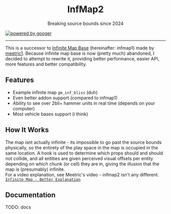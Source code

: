 <div align="center"><h1>InfMap2</h1><p>Breaking source bounds since 2024</p></div>

[![powered by googer](https://img.shields.io/badge/powered%20by-googer-0077ff?style=for-the-badge&logo=lua&logoColor=%230077ff)](https://github.com/Def-Try)

---

This is a successor to [Infinite Map Base](https://github.com/meetric1/gmod-infinite-map) (hereinafter: infmap1) made by [meetric1](https://github.com/meetric1).
Because infinite map base is now (pretty much) abandoned, I decided to attempt to rewrite it, providing better performance, easier API, more features and better compatibility.

Features
---
- Example infinite map `gm_inf_bliss` (duh)
- Even better addon support (compared to infmap1)
- Ability to see over 2bil+ hammer units in real time (depends on your computer)
- Most vehicle bases support (i think)

How It Works
---
The map isnt actually infinite - its impossible to go past the source bounds physically, so the entirety of the play space in the map is occupied in the same location.
A hook is used to determine which props should and should not collide, and all entities are given perceived visual offsets per entity depending on which chunk (or cell) they are in, giving the illusion that the map is (presumably) infinite. \
For a video explanation, see Meetric's video - infmap2 isn't any different. [`Infinite Map - Better Explanation`](https://www.youtube.com/watch?v=NPsxeRELlNY)

Documentation
---
TODO: docs
